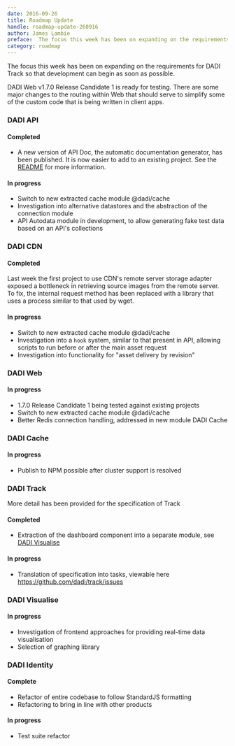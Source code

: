 ```yaml
---
date: 2016-09-26
title: Roadmap Update
handle: roadmap-update-260916
author: James Lambie
preface:  The focus this week has been on expanding on the requirements for DADI Track so that development can begin as soon as possible.
category: roadmap
---
```


The focus this week has been on expanding on the requirements for DADI Track so that development can begin as soon as possible.

DADI Web v1.7.0 Release Candidate 1 is ready for testing. There are some major changes to the routing within Web that should serve to simplify some of the custom code that is being written in client apps. 

### DADI API

#### Completed

* A new version of API Doc, the automatic documentation generator, has been published. It is now
easier to add to an existing project. See the [README](https://github.com/dadi/apidoc/blob/master/README.md) for more information.

#### In progress

* Switch to new extracted cache module @dadi/cache
* Investigation into alternative datastores and the abstraction of the connection module
* API Autodata module in development, to allow generating fake test data based on an API's collections

### DADI CDN

#### Completed

Last week the first project to use CDN's remote server storage adapter exposed a bottleneck in retrieving source images from the remote server. To fix, the internal request method has been replaced with a library that uses a process similar to that used by wget.

#### In progress

* Switch to new extracted cache module @dadi/cache
* Investigation into a `hook` system, similar to that present in API, allowing scripts to run before
or after the main asset request
* Investigation into functionality for "asset delivery by revision"

### DADI Web

#### In progress

* 1.7.0 Release Candidate 1 being tested against existing projects
* Switch to new extracted cache module @dadi/cache
* Better Redis connection handling, addressed in new module DADI Cache

### DADI Cache

#### In progress

* Publish to NPM possible after cluster support is resolved

### DADI Track

More detail has been provided for the specification of Track

#### Completed

* Extraction of the dashboard component into a separate module, see [DADI Visualise](#dadi-visualise)

#### In progress

* Translation of specification into tasks, viewable here https://github.com/dadi/track/issues

### DADI Visualise

#### In progress

* Investigation of frontend approaches for providing real-time data visualisation
* Selection of graphing library

### DADI Identity

#### Complete

* Refactor of entire codebase to follow StandardJS formatting
* Refactoring to bring in line with other products

#### In progress

* Test suite refactor
